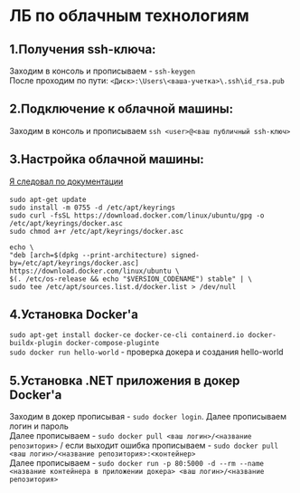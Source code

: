 <h1>ЛБ по облачным технологиям</h1>

## 1.Получения ssh-ключа: <br>
Заходим в консоль и прописываем - `ssh-keygen` <br>
После проходим по пути: `<Диск>:\Users\<ваша-учетка>\.ssh\id_rsa.pub` <br>
## 2.Подключение к облачной машины: <br> 
Заходим в консоль и прописываем `ssh <user>@<ваш публичный ssh-ключ>` <br>

## 3.Настройка облачной машины: <br>
[Я следовал по документации](https://docs.docker.com/engine/install/ubuntu/) <br>
<br>
`sudo apt-get update` <br> 
`sudo install -m 0755 -d /etc/apt/keyrings` <br>
`sudo curl -fsSL https://download.docker.com/linux/ubuntu/gpg -o /etc/apt/keyrings/docker.asc` <br>
`sudo chmod a+r /etc/apt/keyrings/docker.asc` <br>

`echo \` <br> 
`"deb [arch=$(dpkg --print-architecture) signed-by=/etc/apt/keyrings/docker.asc] https://download.docker.com/linux/ubuntu \` <br>
`$(. /etc/os-release && echo "$VERSION_CODENAME") stable" | \` <br>
`sudo tee /etc/apt/sources.list.d/docker.list > /dev/null` <br>
## 4.Установка Docker'а <br>

`sudo apt-get install docker-ce docker-ce-cli containerd.io docker-buildx-plugin docker-compose-pluginte`<br>
`sudo docker run hello-world` - проверка докера и создания hello-world <br>

## 5.Установка .NET приложения в докер Docker'а <br>
Заходим в докер прописывая - `sudo docker login`. Далее прописываем логин и пароль <br> 
Далее прописываем - `sudo docker pull <ваш логин>/<название репозитория>` / если выходит ошибка прописываем - `sudo docker pull <ваш логин>/<название репозитория>:<контейнер>` <br>
Далее прописываем - `sudo docker run -p 80:5000 -d --rm --name <название контейнера в приложении докера> <ваш логин>/<название репозитория>` <br>


